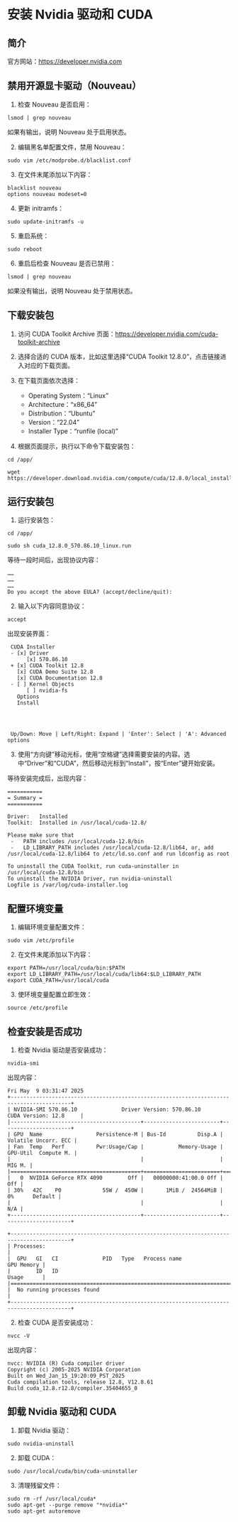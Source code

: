 # 安装 Nvidia 驱动和 CUDA

## 简介

官方网站：https://developer.nvidia.com

## 禁用开源显卡驱动（Nouveau）

1. 检查 Nouveau 是否启用：
```
lsmod | grep nouveau
```
如果有输出，说明 Nouveau 处于启用状态。

2. 编辑黑名单配置文件，禁用 Nouveau：
```
sudo vim /etc/modprobe.d/blacklist.conf
```

3. 在文件末尾添加以下内容：
```
blacklist nouveau
options nouveau modeset=0
```

4. 更新 initramfs：
```
sudo update-initramfs -u
```

5. 重启系统：
```
sudo reboot
```

6. 重启后检查 Nouveau 是否已禁用：
```
lsmod | grep nouveau
```
如果没有输出，说明 Nouveau 处于禁用状态。

## 下载安装包

1. 访问 CUDA Toolkit Archive 页面：https://developer.nvidia.com/cuda-toolkit-archive

2. 选择合适的 CUDA 版本，比如这里选择“CUDA Toolkit 12.8.0”，点击链接进入对应的下载页面。

3. 在下载页面依次选择：
   - Operating System：“Linux”
   - Architecture：“x86_64”
   - Distribution：“Ubuntu”
   - Version：“22.04”
   - Installer Type：“runfile (local)”

4. 根据页面提示，执行以下命令下载安装包：
```
cd /app/

wget https://developer.download.nvidia.com/compute/cuda/12.8.0/local_installers/cuda_12.8.0_570.86.10_linux.run
```

## 运行安装包

1. 运行安装包：
```
cd /app/

sudo sh cuda_12.8.0_570.86.10_linux.run
```

等待一段时间后，出现协议内容：
```
……
……
……
Do you accept the above EULA? (accept/decline/quit):
```

2. 输入以下内容同意协议：
```
accept
```

出现安装界面：
```
 CUDA Installer
 - [x] Driver
      [x] 570.86.10
 + [x] CUDA Toolkit 12.8
   [x] CUDA Demo Suite 12.8
   [x] CUDA Documentation 12.8
 - [ ] Kernel Objects
      [ ] nvidia-fs
   Options
   Install




 Up/Down: Move | Left/Right: Expand | 'Enter': Select | 'A': Advanced options
```
	
3. 使用“方向键”移动光标，使用“空格键”选择需要安装的内容。选中“Driver”和“CUDA”，然后移动光标到“Install”，按“Enter”键开始安装。

等待安装完成后，出现内容：
```
===========
= Summary =
===========

Driver:   Installed
Toolkit:  Installed in /usr/local/cuda-12.8/

Please make sure that
 -   PATH includes /usr/local/cuda-12.8/bin
 -   LD_LIBRARY_PATH includes /usr/local/cuda-12.8/lib64, or, add /usr/local/cuda-12.8/lib64 to /etc/ld.so.conf and run ldconfig as root

To uninstall the CUDA Toolkit, run cuda-uninstaller in /usr/local/cuda-12.8/bin
To uninstall the NVIDIA Driver, run nvidia-uninstall
Logfile is /var/log/cuda-installer.log
```

## 配置环境变量

1. 编辑环境变量配置文件：
```
sudo vim /etc/profile
```

2. 在文件末尾添加以下内容：
```
export PATH=/usr/local/cuda/bin:$PATH
export LD_LIBRARY_PATH=/usr/local/cuda/lib64:$LD_LIBRARY_PATH
export CUDA_PATH=/usr/local/cuda
```

3. 使环境变量配置立即生效：
```
source /etc/profile
```

## 检查安装是否成功

1. 检查 Nvidia 驱动是否安装成功：
```
nvidia-smi
```

出现内容：
```
Fri May  9 03:31:47 2025       
+-----------------------------------------------------------------------------------------+
| NVIDIA-SMI 570.86.10              Driver Version: 570.86.10      CUDA Version: 12.8     |
|-----------------------------------------+------------------------+----------------------+
| GPU  Name                 Persistence-M | Bus-Id          Disp.A | Volatile Uncorr. ECC |
| Fan  Temp   Perf          Pwr:Usage/Cap |           Memory-Usage | GPU-Util  Compute M. |
|                                         |                        |               MIG M. |
|=========================================+========================+======================|
|   0  NVIDIA GeForce RTX 4090        Off |   00000000:41:00.0 Off |                  Off |
| 30%   42C    P0             55W /  450W |       1MiB /  24564MiB |      0%      Default |
|                                         |                        |                  N/A |
+-----------------------------------------+------------------------+----------------------+
                                                                                         
+-----------------------------------------------------------------------------------------+
| Processes:                                                                              |
|  GPU   GI   CI              PID   Type   Process name                        GPU Memory |
|        ID   ID                                                               Usage      |
|=========================================================================================|
|  No running processes found                                                             |
+-----------------------------------------------------------------------------------------+
```

2. 检查 CUDA 是否安装成功：
```
nvcc -V
```

出现内容：
```
nvcc: NVIDIA (R) Cuda compiler driver
Copyright (c) 2005-2025 NVIDIA Corporation
Built on Wed_Jan_15_19:20:09_PST_2025
Cuda compilation tools, release 12.8, V12.8.61
Build cuda_12.8.r12.8/compiler.35404655_0
```

## 卸载 Nvidia 驱动和 CUDA

1. 卸载 Nvidia 驱动：
```
sudo nvidia-uninstall
```

2. 卸载 CUDA：
```
sudo /usr/local/cuda/bin/cuda-uninstaller
```

3. 清理残留文件：
```
sudo rm -rf /usr/local/cuda*
sudo apt-get --purge remove "*nvidia*"
sudo apt-get autoremove
```

